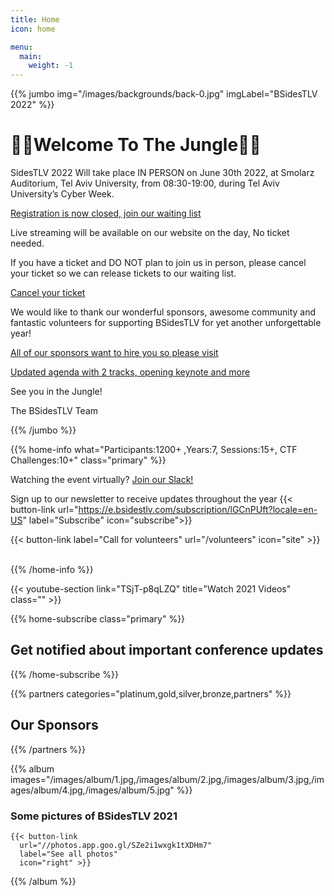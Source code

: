 ```yaml
---
title: Home
icon: home

menu:
  main:
    weight: -1
---
```


{{% jumbo img="/images/backgrounds/back-0.jpg" imgLabel="BSidesTLV 2022" %}}

# 🌴🐯Welcome To The Jungle🌴🦁 

SidesTLV 2022 Will take place IN PERSON on June 30th 2022,
 at Smolarz Auditorium, Tel Aviv University,
 from 08:30-19:00,
 during Tel Aviv University’s Cyber Week.

[Registration is now closed, join our waiting list](https://bsidestlv.com/register/)

Live streaming will be available on our website on the day, No ticket needed.  

If you have a ticket and DO NOT plan to join us in person, please cancel your ticket so we can release tickets to our waiting list.

[Cancel your ticket](https://tickets.bsidestlv.com/bsidestlv/bsidestlv/)

We would like to thank our wonderful sponsors, awesome community and fantastic volunteers for supporting BSidesTLV for yet another unforgettable year!

[All of our sponsors want to hire you so please visit](https://bsidestlv.com/sponsors/)

[Updated agenda with 2 tracks, opening keynote and more](https://bsidestlv.com/agenda/)

See you in the Jungle! 

The BSidesTLV Team


{{% /jumbo %}}

{{% home-info what="Participants:1200+ ,Years:7, Sessions:15+, CTF Challenges:10+" class="primary" %}}


Watching the event virtually? [Join our Slack!](https://slack.bsidstlv.com)

Sign up to our newsletter to receive updates throughout the year
{{< button-link url="https://e.bsidestlv.com/subscription/lGCnPUft?locale=en-US" label="Subscribe" icon="subscribe">}}

<!--{{< button-link label="Register Here!" url="/register" icon="external" >}} -->
<!-- {{< button-link label="Call for speakers" url="https://cfp.bsidestlv.com" icon="cfp" >}} -->
<!--{{< button-link label="Call for sponsors" url="/sponsors" icon="alert" >}} -->
{{< button-link label="Call for volunteers" url="/volunteers" icon="site" >}}
&nbsp;
&nbsp;

{{% /home-info %}}

{{< youtube-section link="TSjT-p8qLZQ" title="Watch 2021 Videos" class="" >}}

{{% home-subscribe  class="primary" %}}

## Get notified about important conference updates

{{% /home-subscribe %}}

{{% partners categories="platinum,gold,silver,bronze,partners" %}}

## Our Sponsors

{{% /partners %}}

{{% album images="/images/album/1.jpg,/images/album/2.jpg,/images/album/3.jpg,/images/album/4.jpg,/images/album/5.jpg" %}}

### Some pictures of **BSidesTLV 2021**

    {{< button-link
      url="//photos.app.goo.gl/SZe2i1wxgk1tXDHm7"
      label="See all photos"
      icon="right" >}}

{{% /album  %}}
